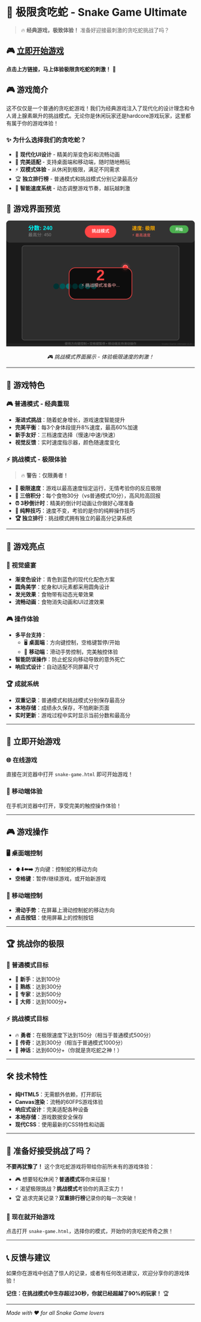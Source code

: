 # 🐍 极限贪吃蛇 - Snake Game Ultimate

> 🔥 **经典游戏，极致体验！** 准备好迎接最刺激的贪吃蛇挑战了吗？

## 🎮 [立即开始游戏](https://icemilk00.github.io/CrazySnake/)

**点击上方链接，马上体验极限贪吃蛇的刺激！** 🚀

## 🎮 游戏简介

这不仅仅是一个普通的贪吃蛇游戏！我们为经典游戏注入了现代化的设计理念和令人肾上腺素飙升的挑战模式。无论你是休闲玩家还是hardcore游戏玩家，这里都有属于你的游戏体验！

### ✨ 为什么选择我们的贪吃蛇？

- 🎨 **现代化UI设计** - 精美的渐变色彩和流畅动画
- 📱 **完美适配** - 支持桌面端和移动端，随时随地畅玩
- ⚡ **双模式体验** - 从休闲到极限，满足不同需求
- 🏆 **独立排行榜** - 普通模式和挑战模式分别记录最高分
- 🎯 **智能速度系统** - 动态调整游戏节奏，越玩越刺激

## 📸 游戏界面预览

<div align="center">
  <img src="game-screenshot.svg" alt="Snake Game Ultimate 游戏界面" width="600">
  <p><em>🎮 挑战模式界面展示 - 体验极限速度的刺激！</em></p>
</div>

---

## 🚀 游戏特色

### 🎮 普通模式 - 经典重现
- **渐进式挑战**：随着蛇身增长，游戏速度智能提升
- **完美平衡**：每3个身体段提升8%速度，最高60%加速
- **新手友好**：三档速度选择（慢速/中速/快速）
- **视觉反馈**：实时速度指示器，颜色随速度变化

### ⚡ 挑战模式 - 极限体验
> 🔥 **警告：仅限勇者！**

- **🚀 极限速度**：游戏以最高速度恒定运行，无情考验你的反应极限
- **💎 三倍积分**：每个食物30分（vs普通模式10分），高风险高回报
- **⏰ 3秒倒计时**：精美的倒计时动画让你做好心理准备
- **🎯 纯粹技巧**：速度不变，考验的是你的纯粹操作技巧
- **🏆 独立排行**：挑战模式拥有独立的最高分记录系统

---

## 🎯 游戏亮点

### 🎨 视觉盛宴
- **渐变色设计**：青色到蓝色的现代化配色方案
- **圆角美学**：蛇身和UI元素都采用圆角设计
- **发光效果**：食物带有动态光晕效果
- **流畅动画**：食物消失动画和UI过渡效果

### 🎮 操作体验
- **多平台支持**：
  - 🖥️ **桌面端**：方向键控制，空格键暂停/开始
  - 📱 **移动端**：滑动手势控制，完美触控体验
- **智能防误操作**：防止蛇反向移动导致的意外死亡
- **响应式设计**：自动适配不同屏幕尺寸

### 🏆 成就系统
- **双重记录**：普通模式和挑战模式分别保存最高分
- **本地存储**：成绩永久保存，不怕刷新页面
- **实时更新**：游戏过程中实时显示当前分数和最高分

---

## 🚀 立即开始游戏

### 🌐 在线游戏
直接在浏览器中打开 `snake-game.html` 即可开始游戏！

### 📱 移动端体验
在手机浏览器中打开，享受完美的触控操作体验！

---

## 🎮 游戏操作

### 🖥️ 桌面端控制
- **⬆️⬇️⬅️➡️** 方向键：控制蛇的移动方向
- **空格键**：暂停/继续游戏，或开始新游戏

### 📱 移动端控制
- **滑动手势**：在屏幕上滑动控制蛇的移动方向
- **点击按钮**：使用屏幕上的控制按钮

---

## 🏆 挑战你的极限

### 🎯 普通模式目标
- 🥉 **新手**：达到100分
- 🥈 **熟练**：达到300分  
- 🥇 **专家**：达到500分
- 👑 **大师**：达到1000分+

### ⚡ 挑战模式目标
- 🔥 **勇者**：在极限速度下达到150分（相当于普通模式500分）
- 💎 **传奇**：达到300分（相当于普通模式1000分）
- 👑 **神话**：达到600分+（你就是贪吃蛇之神！）

---

## 🛠️ 技术特性

- **纯HTML5**：无需额外依赖，打开即玩
- **Canvas渲染**：流畅的60FPS游戏体验
- **响应式设计**：完美适配各种设备
- **本地存储**：游戏数据安全保存
- **现代CSS**：使用最新的CSS特性和动画

---

## 🎊 准备好接受挑战了吗？

**不要再犹豫了！** 这个贪吃蛇游戏将带给你前所未有的游戏体验：

- 🎮 想要轻松休闲？**普通模式**等你来征服！
- ⚡ 渴望极限挑战？**挑战模式**考验你的真正实力！
- 🏆 追求完美记录？**双重排行榜**记录你的每一次突破！

### 🚀 现在就开始游戏

点击打开 `snake-game.html`，选择你的模式，开始你的贪吃蛇传奇之旅！

---

## 📞 反馈与建议

如果你在游戏中创造了惊人的记录，或者有任何改进建议，欢迎分享你的游戏体验！

**记住：在挑战模式中生存超过30秒，你就已经超越了90%的玩家！** 🏆

---

*Made with ❤️ for all Snake Game lovers*